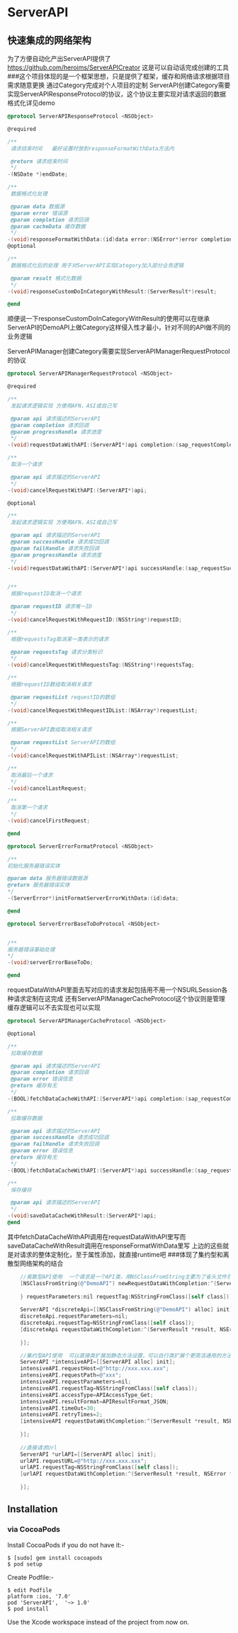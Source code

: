 # ServerAPI
## 快速集成的网络架构
为了方便自动化产出ServerAPI提供了
https://github.com/heroims/ServerAPICreator
这是可以自动话完成创建的工具
###这个项目体现的是一个框架思想，只是提供了框架，缓存和网络请求根据项目需求随意更换
通过Category完成对个人项目的定制
ServerAPI创建Category需要实现ServerAPIResponseProtocol的协议，这个协议主要实现对请求返回的数据格式化详见demo
```Objective-C
@protocol ServerAPIResponseProtocol <NSObject>

@required

/**
 请求结束时间   最好设置时放到responseFormatWithData方法内

 @return 请求结束时间
 */
-(NSDate *)endDate;

/**
 数据格式化处理

 @param data 数据源
 @param error 错误源
 @param completion 请求回调
 @param cacheData 缓存数据
 */
-(void)responseFormatWithData:(id)data error:(NSError*)error completion:(sap_requestCompletion)completion cacheData:(id)cacheData;
@optional

/**
 数据格式化后的处理 用于对ServerAPI实现Category加入部分业务逻辑

 @param result 格式化数据
 */
-(void)responseCustomDoInCategoryWithResult:(ServerResult*)result;

@end
```
顺便说一下responseCustomDoInCategoryWithResult的使用可以在继承ServerAPI的DemoAPI上做Category这样侵入性才最小，针对不同的API做不同的业务逻辑

ServerAPIManager创建Category需要实现ServerAPIManagerRequestProtocol的协议
```Objective-C
@protocol ServerAPIManagerRequestProtocol <NSObject>

@required

/**
 发起请求逻辑实现 方便用AFN，ASI或自己写

 @param api 请求描述的ServerAPI
 @param completion 请求回调
 @param progressHandle 请求进度
 */
-(void)requestDataWithAPI:(ServerAPI*)api completion:(sap_requestCompletion)completion progressHandle:(sap_progressHandle)progressHandle;

/**
 取消一个请求

 @param api 请求描述的ServerAPI
 */
-(void)cancelRequestWithAPI:(ServerAPI*)api;

@optional

/**
 发起请求逻辑实现 方便用AFN，ASI或自己写

 @param api 请求描述的ServerAPI
 @param successHandle 请求成功回调
 @param failHandle 请求失败回调
 @param progressHandle 请求进度
 */
-(void)requestDataWithAPI:(ServerAPI*)api successHandle:(sap_requestSuccessHandle)successHandle failHandle:(sap_requestFailHandle)failHandle progressHandle:(sap_progressHandle)progressHandle;


/**
 根据requestID取消一个请求

 @param requestID 请求唯一ID
 */
-(void)cancelRequestWithRequestID:(NSString*)requestID;

/**
 根据requestsTag取消某一类表示的请求

 @param requestsTag 请求分类标识
 */
-(void)cancelRequestWithRequestsTag:(NSString*)requestsTag;

/**
 根据requestID数组取消相关请求

 @param requestList requestID的数组
 */
-(void)cancelRequestWithRequestIDList:(NSArray*)requestList;

/**
 根据ServerAPI数组取消相关请求

 @param requestList ServerAPI的数组
 */
-(void)cancelRequestWithAPIList:(NSArray*)requestList;

/**
 取消最后一个请求
 */
-(void)cancelLastRequest;

/**
 取消第一个请求
 */
-(void)cancelFirstRequest;

@end

@protocol ServerErrorFormatProtocol <NSObject>

/**
初始化服务器错误实体

@param data 服务器错误数据源
@return 服务器错误实体
*/
-(ServerError*)initFormatServerErrorWithData:(id)data;

@end

@protocol ServerErrorBaseToDoProtocol <NSObject>


/**
服务器错误基础处理
*/
-(void)serverErrorBaseToDo;

@end
```
requestDataWithAPI里面去写对应的请求发起包括用不用一个NSURLSession各种请求定制在这完成
还有ServerAPIManagerCacheProtocol这个协议则是管理缓存逻辑可以不去实现也可以实现
```Objective-C
@protocol ServerAPIManagerCacheProtocol <NSObject>

@optional

/**
 拉取缓存数据

 @param api 请求描述的ServerAPI
 @param completion 请求回调
 @param error 错误信息
 @return 缓存有无
 */
-(BOOL)fetchDataCacheWithAPI:(ServerAPI*)api completion:(sap_requestCompletion)completion error:(NSError*)error;

/**
 拉取缓存数据

 @param api 请求描述的ServerAPI
 @param successHandle 请求成功回调
 @param failHandle 请求失败回调
 @param error 错误信息
 @return 缓存有无
 */
-(BOOL)fetchDataCacheWithAPI:(ServerAPI*)api successHandle:(sap_requestCompletion)successHandle failHandle:(sap_requestFailHandle)failHandle error:(NSError*)error;

/**
 保存缓存

 @param api 请求描述的ServerAPI
 */
-(void)saveDataCacheWithResult:(ServerAPI*)api;
@end
```
其中fetchDataCacheWithAPI调用在requestDataWithAPI里写而saveDataCacheWithResult调用在responseFormatWithData里写
上边的这些就是对请求的整体定制化，至于属性添加，就直接runtime吧
###体现了集约型和离散型网络架构的结合
```Objective-C
    //离散型API使用  一个请求是一个API类，用NSClassFromString主要为了省头文件引用懒得加头文件。。。           
    [NSClassFromString(@"DemoAPI") newRequestDataWithCompletion:^(ServerResult *result, NSError *errInfo) {
        
    } requestParameters:nil requestTag:NSStringFromClass([self class])];
    
    ServerAPI *discreteApi=[[NSClassFromString(@"DemoAPI") alloc] init];
    discreteApi.requestParameters=nil;
    discreteApi.requestTag=NSStringFromClass([self class]);
    [discreteApi requestDataWithCompletion:^(ServerResult *result, NSError *errInfo) {
        
    }];

    //集约型API使用  可以直接类扩展加静态方法设置，可以自行类扩展个更简洁通用的方法这里只距离
    ServerAPI *intensiveAPI=[[ServerAPI alloc] init];
    intensiveAPI.requestHost=@"http://xxx.xxx.xxx";
    intensiveAPI.requestPath=@"xxx";
    intensiveAPI.requestParameters=nil;
    intensiveAPI.requestTag=NSStringFromClass([self class]);
    intensiveAPI.accessType=APIAccessType_Get;
    intensiveAPI.resultFormat=APIResultFormat_JSON;
    intensiveAPI.timeOut=30;
    intensiveAPI.retryTimes=2;
    [intensiveAPI requestDataWithCompletion:^(ServerResult *result, NSError *errInfo) {
        
    }];
    
    //直接请求Url
    ServerAPI *urlAPI=[[ServerAPI alloc] init];
    urlAPI.requestURL=@"http://xxx.xxx.xxx";
    urlAPI.requestTag=NSStringFromClass([self class]);
    [urlAPI requestDataWithCompletion:^(ServerResult *result, NSError *errInfo) {
        
    }];

```
## Installation

### via CocoaPods
Install CocoaPods if you do not have it:-
````
$ [sudo] gem install cocoapods
$ pod setup
````
Create Podfile:-
````
$ edit Podfile
platform :ios, '7.0'
pod 'ServerAPI',  '~> 1.0'
$ pod install
````
Use the Xcode workspace instead of the project from now on.

